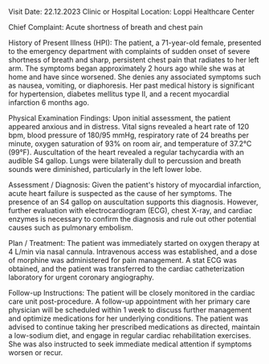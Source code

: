  Visit Date: 22.12.2023
Clinic or Hospital Location: Loppi Healthcare Center

Chief Complaint: Acute shortness of breath and chest pain

History of Present Illness (HPI): The patient, a 71-year-old female, presented to the emergency department with complaints of sudden onset of severe shortness of breath and sharp, persistent chest pain that radiates to her left arm. The symptoms began approximately 2 hours ago while she was at home and have since worsened. She denies any associated symptoms such as nausea, vomiting, or diaphoresis. Her past medical history is significant for hypertension, diabetes mellitus type II, and a recent myocardial infarction 6 months ago.

Physical Examination Findings: Upon initial assessment, the patient appeared anxious and in distress. Vital signs revealed a heart rate of 120 bpm, blood pressure of 180/95 mmHg, respiratory rate of 24 breaths per minute, oxygen saturation of 93% on room air, and temperature of 37.2°C (99°F). Auscultation of the heart revealed a regular tachycardia with an audible S4 gallop. Lungs were bilaterally dull to percussion and breath sounds were diminished, particularly in the left lower lobe.

Assessment / Diagnosis: Given the patient's history of myocardial infarction, acute heart failure is suspected as the cause of her symptoms. The presence of an S4 gallop on auscultation supports this diagnosis. However, further evaluation with electrocardiogram (ECG), chest X-ray, and cardiac enzymes is necessary to confirm the diagnosis and rule out other potential causes such as pulmonary embolism.

Plan / Treatment: The patient was immediately started on oxygen therapy at 4 L/min via nasal cannula. Intravenous access was established, and a dose of morphine was administered for pain management. A stat ECG was obtained, and the patient was transferred to the cardiac catheterization laboratory for urgent coronary angiography.

Follow-up Instructions: The patient will be closely monitored in the cardiac care unit post-procedure. A follow-up appointment with her primary care physician will be scheduled within 1 week to discuss further management and optimize medications for her underlying conditions. The patient was advised to continue taking her prescribed medications as directed, maintain a low-sodium diet, and engage in regular cardiac rehabilitation exercises. She was also instructed to seek immediate medical attention if symptoms worsen or recur.